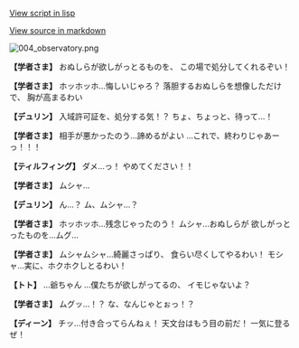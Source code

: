 [View script in lisp](../scripts/1440702.txt)

[View source in markdown](1440702.md)

![004_observatory.png](../images/backgrounds/004_observatory.png)

**【学者さま】**
おぬしらが欲しがっとるものを、
この場で処分してくれるぞい！

**【学者さま】**
ホッホッホ…悔しいじゃろ？
落胆するおぬしらを想像しただけで、
胸が高まるわい

**【デュリン】**
入域許可証を、処分する気！？
ちょ、ちょっと、待って…！

**【学者さま】**
相手が悪かったのう…諦めるがよい
…これで、終わりじゃあーっ！！！

**【ティルフィング】**
ダメ…っ！
やめてください！！

**【学者さま】**
ムシャ…

**【デュリン】**
ん…？
ム、ムシャ…？

**【学者さま】**
ホッホッホ…残念じゃったのう！
ムシャ…おぬしらが
欲しがっとったものを…ムグ…

**【学者さま】**
ムシャムシャ…綺麗さっぱり、
食らい尽くしてやるわい！
モシャ…実に、ホクホクしとるわい！

**【トト】**
…爺ちゃん
…僕たちが欲しがってるの、
イモじゃないよ？

**【学者さま】**
ムグッ…！？
な、なんじゃとぉっ！？

**【ディーン】**
チッ…付き合ってらんねぇ！
天文台はもう目の前だ！
一気に登るぜ！